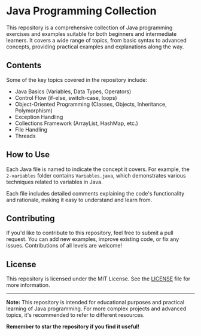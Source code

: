 # Java Programming Collection

This repository is a comprehensive collection of Java programming exercises and examples suitable for both beginners and intermediate learners. It covers a wide range of topics, from basic syntax to advanced concepts, providing practical examples and explanations along the way.

## Contents

Some of the key topics covered in the repository include:

- Java Basics (Variables, Data Types, Operators)
- Control Flow (if-else, switch-case, loops)
- Object-Oriented Programming (Classes, Objects, Inheritance, Polymorphism)
- Exception Handling
- Collections Framework (ArrayList, HashMap, etc.)
- File Handling
- Threads

## How to Use

Each Java file is named to indicate the concept it covers. For example, the `2-variables` folder contains `Variables.java`, which demonstrates various techniques related to variables in Java.

Each file includes detailed comments explaining the code's functionality and rationale, making it easy to understand and learn from.

## Contributing

If you'd like to contribute to this repository, feel free to submit a pull request. You can add new examples, improve existing code, or fix any issues. Contributions of all levels are welcome!

## License

This repository is licensed under the MIT License. See the [LICENSE](LICENSE) file for more information.

---

**Note:** This repository is intended for educational purposes and practical learning of Java programming. For more complex projects and advanced topics, it's recommended to refer to different resources.

**Remember to star the repository if you find it useful!**
